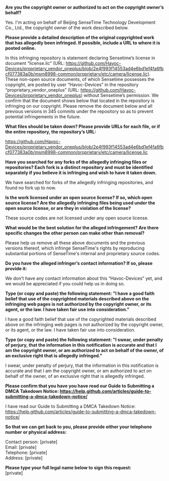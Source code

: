 **Are you the copyright owner or authorized to act on the copyright owner’s behalf?**

Yes. I'm acting on behalf of Beijing SenseTime Technology Development Co., Ltd., the copyright owner of the work described below.

**Please provide a detailed description of the original copyrighted work that has allegedly been infringed. If possible, include a URL to where it is posted online.**

In this infringing repository is statement declaring Sensetime’s license in document “license.lic” (URL: https://github.com/Havoc-Devices/proprietary_vendor_oneplus/blob/2e4f993f14553ad4e6bd1ef4fa6fbcf077383a0b/msm8998-common/proprietary/etc/camera/license.lic).
These non-open source documents, of which Sensetime possesses the copyright, are posted by user “Havoc-Devices” in the repository “proprietary_vendor_oneplus” (URL: https://github.com/Havoc-Devices/proprietary_vendor_oneplus) without Sensetime’s permission. We confirm that the document shows below that located in the repository is infringing on our copyright. Please remove the document below and all previous versions in 345 commits under the repository so as to prevent potential infringements in the future.

**What files should be taken down? Please provide URLs for each file, or if the entire repository, the repository’s URL:**

https://github.com/Havoc-Devices/proprietary_vendor_oneplus/blob/2e4f993f14553ad4e6bd1ef4fa6fbcf077383a0b/msm8998-common/proprietary/etc/camera/license.lic

**Have you searched for any forks of the allegedly infringing files or repositories? Each fork is a distinct repository and must be identified separately if you believe it is infringing and wish to have it taken down.**

We have searched for forks of the allegedly infringing repositories, and found no fork up to now.

**Is the work licensed under an open source license? If so, which open source license? Are the allegedly infringing files being used under the open source license, or are they in violation of the license?**

These source codes are not licensed under any open source license.

**What would be the best solution for the alleged infringement? Are there specific changes the other person can make other than removal?**

Please help us remove all these above documents and the previous versions thereof, which infringe SenseTime's rights by reproducing substantial portions of SenseTime's internal and proprietary source codes.

**Do you have the alleged infringer’s contact information? If so, please provide it:**

We don't have any contact information about this “Havoc-Devices” yet, and we would be appreciated if you could help us in doing so.

**Type (or copy and paste) the following statement: "I have a good faith belief that use of the copyrighted materials described above on the infringing web pages is not authorized by the copyright owner, or its agent, or the law. I have taken fair use into consideration."**

I have a good faith belief that use of the copyrighted materials described above on the infringing web pages is not authorized by the copyright owner, or its agent, or the law. I have taken fair use into consideration.

**Type (or copy and paste) the following statement: "I swear, under penalty of perjury, that the information in this notification is accurate and that I am the copyright owner, or am authorized to act on behalf of the owner, of an exclusive right that is allegedly infringed."**

I swear, under penalty of perjury, that the information in this notification is accurate and that I am the copyright owner, or am authorized to act on behalf of the owner, of an exclusive right that is allegedly infringed.

**Please confirm that you have you have read our Guide to Submitting a DMCA Takedown Notice: https://help.github.com/articles/guide-to-submitting-a-dmca-takedown-notice/**

I have read our Guide to Submitting a DMCA Takedown Notice: https://help.github.com/articles/guide-to-submitting-a-dmca-takedown-notice/

**So that we can get back to you, please provide either your telephone number or physical address:**

Contact person: [private]  
Email: [private]  
Telephone: [private]  
Address: [private]  

**Please type your full legal name below to sign this request:**  
[private]
